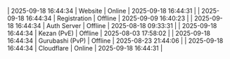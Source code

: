 | 2025-09-18 16:44:34 | Website | Online | 2025-09-18 16:44:31 |
| 2025-09-18 16:44:34 | Registration | Offline | 2025-09-09 16:40:23 |
| 2025-09-18 16:44:34 | Auth Server | Offline | 2025-08-18 09:33:31 |
| 2025-09-18 16:44:34 | Kezan (PvE) | Offline | 2025-08-03 17:58:02 |
| 2025-09-18 16:44:34 | Gurubashi (PvP) | Offline | 2025-08-23 21:44:06 |
| 2025-09-18 16:44:34 | Cloudflare | Online | 2025-09-18 16:44:31 |
